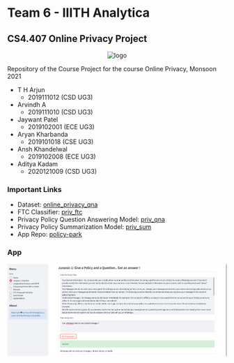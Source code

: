 # Team 6 - IIITH Analytica
## CS4.407 Online Privacy Project
<p align="center">
<img src="./analysis/images/policy2.png" alt="logo" width="200"/>
</p>

Repository of the Course Project for the course Online Privacy, Monsoon 2021

* T H Arjun
  * 2019111012 (CSD UG3)
* Arvindh A
  * 2019111010 (CSD UG3)
* Jaywant Patel
  * 2019102001 (ECE UG3)
* Aryan Kharbanda
  * 2019101018 (CSE UG3)
* Ansh Khandelwal
  *  2019102008 (ECE UG3) 
* Aditya Kadam
  * 2020121009 (CSD UG3)

### Important Links
* Dataset: [online_privacy_qna](https://huggingface.co/datasets/arjunth2001/online_privacy_qna)
* FTC Classifier: [priv_ftc](https://huggingface.co/arjunth2001/priv_ftc)
* Privacy Policy Question Answering Model: [priv_qna](https://huggingface.co/arjunth2001/priv_qna)
* Privacy Policy Summarization Model: [priv_sum](https://huggingface.co/arjunth2001/priv_sum)
* App Repo: [ policy-park](https://github.com/arjunth2001/policy-park)

### App
<img src="./analysis/images/ss.png" alt="app" width="900" />

